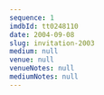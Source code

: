 ```yaml
---
sequence: 1
imdbId: tt0248110
date: 2004-09-08
slug: invitation-2003
medium: null
venue: null
venueNotes: null
mediumNotes: null
---
```


